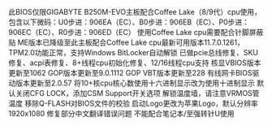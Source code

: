 此BIOS仅限GIGABYTE B250M-EVO主板配合Coffee Lake（8/9代）cpu使用，包含以下微码：U0步进：906EA（EC）、B0步进：906EB（EC）、P0步进：906EC（EC）、R0步进：906ED（EC）
使用Coffee Lake cpu需要配合针脚屏蔽贴
ME版本已降级至此主板配合Coffee Lake cpu最新可用版本11.7.0.1261，TPM2.0功能正常，支持Windows BitLocker自动解锁
已做pcie总线修复、SKU修复、acpi表修复、8+线程cpu初始化修复、12/16线程cpu支持
核显VBIOS版本更新至1062 GOP版本更新至9.0.1112 GOP VBT版本更新至228 有线网卡BIOS驱动版本更新至2.0.57
将10+核cpu核心数使用十六进制显示改为使用十进制显示
默认关闭CFG LOCK，添加CSM Support开关选项
解锁温度墙，请注意VRMOS管温度
移除Q-FLASH对BIOS文件的校验
启动Logo更改为苹果Logo，默认分辨率1920x1080
修复部分中文翻译错误问题
不能配合笔记本/至强转针U使用
